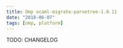 ```yaml
---
title: Omp ocaml-migrate-parsetree-1.0.11
date: "2018-06-07"
tags: [omp, platform]
---
```


TODO: CHANGELOG
